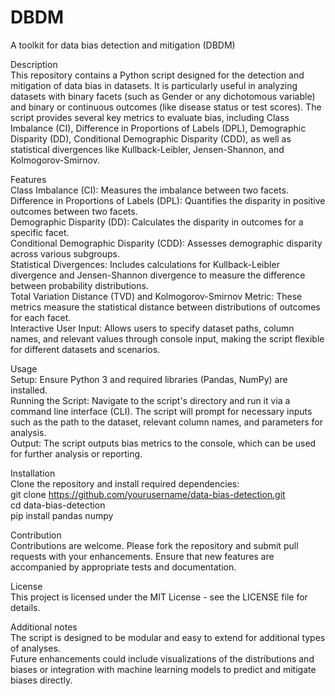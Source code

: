 # DBDM
A toolkit for data bias detection and mitigation (DBDM)

Description<br />
This repository contains a Python script designed for the detection and mitigation of data bias in datasets. It is particularly useful in analyzing datasets with binary facets (such as Gender or any dichotomous variable) and binary or continuous outcomes (like disease status or test scores). The script provides several key metrics to evaluate bias, including Class Imbalance (CI), Difference in Proportions of Labels (DPL), Demographic Disparity (DD), Conditional Demographic Disparity (CDD), as well as statistical divergences like Kullback-Leibler, Jensen-Shannon, and Kolmogorov-Smirnov.

Features<br />
Class Imbalance (CI): Measures the imbalance between two facets.<br />
Difference in Proportions of Labels (DPL): Quantifies the disparity in positive outcomes between two facets.<br />
Demographic Disparity (DD): Calculates the disparity in outcomes for a specific facet.<br />
Conditional Demographic Disparity (CDD): Assesses demographic disparity across various subgroups.<br />
Statistical Divergences: Includes calculations for Kullback-Leibler divergence and Jensen-Shannon divergence to measure the difference between probability distributions.<br />
Total Variation Distance (TVD) and Kolmogorov-Smirnov Metric: These metrics measure the statistical distance between distributions of outcomes for each facet.<br />
Interactive User Input: Allows users to specify dataset paths, column names, and relevant values through console input, making the script flexible for different datasets and scenarios.<br />

Usage<br />
Setup: Ensure Python 3 and required libraries (Pandas, NumPy) are installed.<br />
Running the Script: Navigate to the script's directory and run it via a command line interface (CLI). The script will prompt for necessary inputs such as the path to the dataset, relevant column names, and parameters for analysis.<br />
Output: The script outputs bias metrics to the console, which can be used for further analysis or reporting.<br />

Installation<br />
Clone the repository and install required dependencies:<br />
git clone https://github.com/yourusername/data-bias-detection.git<br />
cd data-bias-detection<br />
pip install pandas numpy<br />

Contribution<br />
Contributions are welcome. Please fork the repository and submit pull requests with your enhancements. Ensure that new features are accompanied by appropriate tests and documentation.

License<br />
This project is licensed under the MIT License - see the LICENSE file for details.<br />

Additional notes<br />
The script is designed to be modular and easy to extend for additional types of analyses.<br />
Future enhancements could include visualizations of the distributions and biases or integration with machine learning models to predict and mitigate biases directly.<br />

